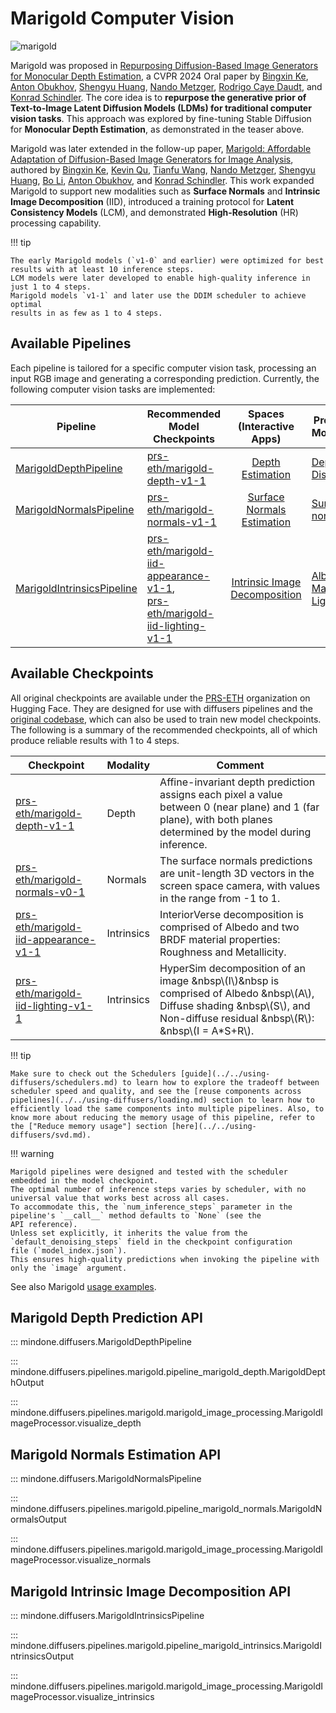 <!--Copyright 2024 Marigold authors and The HuggingFace Team. All rights reserved.

Licensed under the Apache License, Version 2.0 (the "License"); you may not use this file except in compliance with
the License. You may obtain a copy of the License at

http://www.apache.org/licenses/LICENSE-2.0

Unless required by applicable law or agreed to in writing, software distributed under the License is distributed on
an "AS IS" BASIS, WITHOUT WARRANTIES OR CONDITIONS OF ANY KIND, either express or implied. See the License for the
specific language governing permissions and limitations under the License.
-->

# Marigold Computer Vision

![marigold](https://marigoldmonodepth.github.io/images/teaser_collage_compressed.jpg)

Marigold was proposed in [Repurposing Diffusion-Based Image Generators for Monocular Depth Estimation](https://huggingface.co/papers/2312.02145), a CVPR 2024 Oral paper by [Bingxin Ke](http://www.kebingxin.com/), [Anton Obukhov](https://www.obukhov.ai/), [Shengyu Huang](https://shengyuh.github.io/), [Nando Metzger](https://nandometzger.github.io/), [Rodrigo Caye Daudt](https://rcdaudt.github.io/), and [Konrad Schindler](https://scholar.google.com/citations?user=FZuNgqIAAAAJ&hl=en).
The core idea is to **repurpose the generative prior of Text-to-Image Latent Diffusion Models (LDMs) for traditional
computer vision tasks**.
This approach was explored by fine-tuning Stable Diffusion for **Monocular Depth Estimation**, as demonstrated in the
teaser above.

Marigold was later extended in the follow-up paper,
[Marigold: Affordable Adaptation of Diffusion-Based Image Generators for Image Analysis](https://huggingface.co/papers/2312.02145),
authored by
[Bingxin Ke](http://www.kebingxin.com/),
[Kevin Qu](https://www.linkedin.com/in/kevin-qu-b3417621b/?locale=en_US),
[Tianfu Wang](https://tianfwang.github.io/),
[Nando Metzger](https://nandometzger.github.io/),
[Shengyu Huang](https://shengyuh.github.io/),
[Bo Li](https://www.linkedin.com/in/bobboli0202/),
[Anton Obukhov](https://www.obukhov.ai/), and
[Konrad Schindler](https://scholar.google.com/citations?user=FZuNgqIAAAAJ&hl=en).
This work expanded Marigold to support new modalities such as **Surface Normals** and **Intrinsic Image Decomposition**
(IID), introduced a training protocol for **Latent Consistency Models** (LCM), and demonstrated **High-Resolution** (HR)
processing capability.

!!! tip

    The early Marigold models (`v1-0` and earlier) were optimized for best results with at least 10 inference steps.
    LCM models were later developed to enable high-quality inference in just 1 to 4 steps.
    Marigold models `v1-1` and later use the DDIM scheduler to achieve optimal
    results in as few as 1 to 4 steps.


## Available Pipelines

Each pipeline is tailored for a specific computer vision task, processing an input RGB image and generating a
corresponding prediction.
Currently, the following computer vision tasks are implemented:

| Pipeline                                                                                                                                          | Recommended Model Checkpoints                                                                                                                                                                           |                              Spaces (Interactive Apps)                               | Predicted Modalities                                                                                                                                                               |
|---------------------------------------------------------------------------------------------------------------------------------------------------|---------------------------------------------------------------------------------------------------------------------------------------------------------------------------------------------------------|:------------------------------------------------------------------------------------:|------------------------------------------------------------------------------------------------------------------------------------------------------------------------------------|
| [MarigoldDepthPipeline](../../../../mindone/diffusers/pipelines/marigold/pipeline_marigold_depth.py)           | [prs-eth/marigold-depth-v1-1](https://huggingface.co/prs-eth/marigold-depth-v1-1)                                                                                                                       |          [Depth Estimation](https://huggingface.co/spaces/prs-eth/marigold)          | [Depth](https://en.wikipedia.org/wiki/Depth_map), [Disparity](https://en.wikipedia.org/wiki/Binocular_disparity)                                                                   |
| [MarigoldNormalsPipeline](../../../../mindone/diffusers/pipelines/marigold/pipeline_marigold_normals.py)       | [prs-eth/marigold-normals-v1-1](https://huggingface.co/prs-eth/marigold-normals-v1-1)                                                                                                                   | [Surface Normals Estimation](https://huggingface.co/spaces/prs-eth/marigold-normals) | [Surface normals](https://en.wikipedia.org/wiki/Normal_mapping)                                                                                                                    |
| [MarigoldIntrinsicsPipeline](../../../../mindone/diffusers/pipelines/marigold/pipeline_marigold_intrinsics.py) | [prs-eth/marigold-iid-appearance-v1-1](https://huggingface.co/prs-eth/marigold-iid-appearance-v1-1),<br>[prs-eth/marigold-iid-lighting-v1-1](https://huggingface.co/prs-eth/marigold-iid-lighting-v1-1) | [Intrinsic Image Decomposition](https://huggingface.co/spaces/prs-eth/marigold-iid)  | [Albedo](https://en.wikipedia.org/wiki/Albedo), [Materials](https://www.n.aiq3d.com/wiki/roughnessmetalnessao-map), [Lighting](https://en.wikipedia.org/wiki/Diffuse_reflection)   |




## Available Checkpoints

All original checkpoints are available under the [PRS-ETH](https://huggingface.co/prs-eth/) organization on Hugging Face.
They are designed for use with diffusers pipelines and the [original codebase](https://github.com/prs-eth/marigold), which can also be used to train
new model checkpoints.
The following is a summary of the recommended checkpoints, all of which produce reliable results with 1 to 4 steps.

| Checkpoint                                                                                          | Modality     | Comment                                                                                                                                                                              |
|-----------------------------------------------------------------------------------------------------|--------------|--------------------------------------------------------------------------------------------------------------------------------------------------------------------------------------|
| [prs-eth/marigold-depth-v1-1](https://huggingface.co/prs-eth/marigold-depth-v1-1)                   | Depth        | Affine-invariant depth prediction assigns each pixel a value between 0 (near plane) and 1 (far plane), with both planes determined by the model during inference.                    |
| [prs-eth/marigold-normals-v0-1](https://huggingface.co/prs-eth/marigold-normals-v0-1)               | Normals      | The surface normals predictions are unit-length 3D vectors in the screen space camera, with values in the range from -1 to 1.                                                        |
| [prs-eth/marigold-iid-appearance-v1-1](https://huggingface.co/prs-eth/marigold-iid-appearance-v1-1) | Intrinsics   | InteriorVerse decomposition is comprised of Albedo and two BRDF material properties: Roughness and Metallicity.                                                                      |
| [prs-eth/marigold-iid-lighting-v1-1](https://huggingface.co/prs-eth/marigold-iid-lighting-v1-1)     | Intrinsics   | HyperSim decomposition of an image &nbsp\\(I\\)&nbsp is comprised of Albedo &nbsp\\(A\\), Diffuse shading &nbsp\\(S\\), and Non-diffuse residual &nbsp\\(R\\): &nbsp\\(I = A*S+R\\). |

!!! tip

    Make sure to check out the Schedulers [guide](../../using-diffusers/schedulers.md) to learn how to explore the tradeoff between scheduler speed and quality, and see the [reuse components across pipelines](../../using-diffusers/loading.md) section to learn how to efficiently load the same components into multiple pipelines. Also, to know more about reducing the memory usage of this pipeline, refer to the ["Reduce memory usage"] section [here](../../using-diffusers/svd.md).


!!! warning

    Marigold pipelines were designed and tested with the scheduler embedded in the model checkpoint.
    The optimal number of inference steps varies by scheduler, with no universal value that works best across all cases.
    To accommodate this, the `num_inference_steps` parameter in the pipeline's `__call__` method defaults to `None` (see the
    API reference).
    Unless set explicitly, it inherits the value from the `default_denoising_steps` field in the checkpoint configuration
    file (`model_index.json`).
    This ensures high-quality predictions when invoking the pipeline with only the `image` argument.

See also Marigold [usage examples](../../using-diffusers/marigold_usage).


## Marigold Depth Prediction API

::: mindone.diffusers.MarigoldDepthPipeline

::: mindone.diffusers.pipelines.marigold.pipeline_marigold_depth.MarigoldDepthOutput

::: mindone.diffusers.pipelines.marigold.marigold_image_processing.MarigoldImageProcessor.visualize_depth


## Marigold Normals Estimation API

::: mindone.diffusers.MarigoldNormalsPipeline

::: mindone.diffusers.pipelines.marigold.pipeline_marigold_normals.MarigoldNormalsOutput

::: mindone.diffusers.pipelines.marigold.marigold_image_processing.MarigoldImageProcessor.visualize_normals

## Marigold Intrinsic Image Decomposition API

::: mindone.diffusers.MarigoldIntrinsicsPipeline

::: mindone.diffusers.pipelines.marigold.pipeline_marigold_intrinsics.MarigoldIntrinsicsOutput

::: mindone.diffusers.pipelines.marigold.marigold_image_processing.MarigoldImageProcessor.visualize_intrinsics
